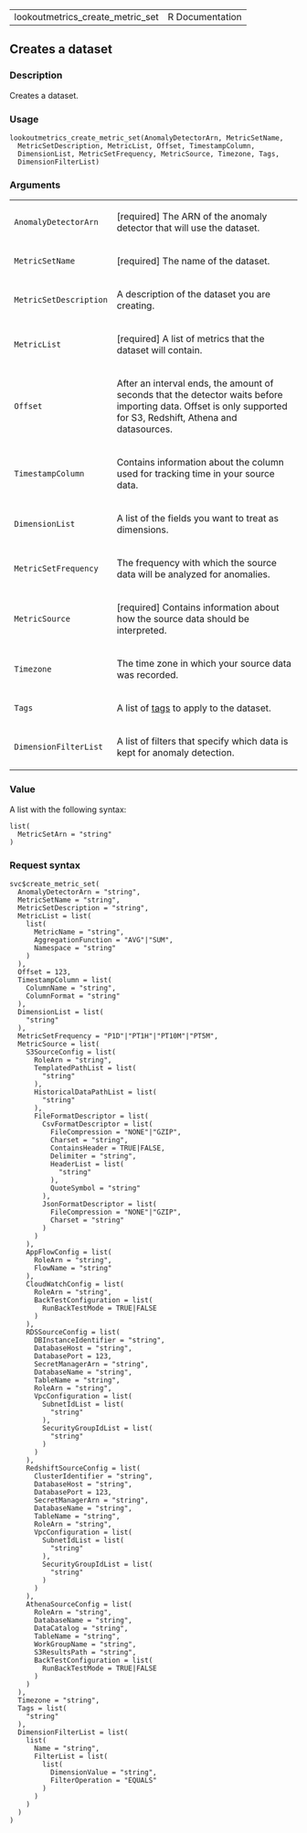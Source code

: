 <table style="width: 100%;">
<tbody>
<tr class="odd">
<td>lookoutmetrics_create_metric_set</td>
<td style="text-align: right;">R Documentation</td>
</tr>
</tbody>
</table>

## Creates a dataset

### Description

Creates a dataset.

### Usage

    lookoutmetrics_create_metric_set(AnomalyDetectorArn, MetricSetName,
      MetricSetDescription, MetricList, Offset, TimestampColumn,
      DimensionList, MetricSetFrequency, MetricSource, Timezone, Tags,
      DimensionFilterList)

### Arguments

<table>
<colgroup>
<col style="width: 35%" />
<col style="width: 65%" />
</colgroup>
<tbody>
<tr class="odd">
<td><code
id="lookoutmetrics_create_metric_set_:_AnomalyDetectorArn">AnomalyDetectorArn</code></td>
<td><p>[required] The ARN of the anomaly detector that will use the
dataset.</p></td>
</tr>
<tr class="even">
<td><code
id="lookoutmetrics_create_metric_set_:_MetricSetName">MetricSetName</code></td>
<td><p>[required] The name of the dataset.</p></td>
</tr>
<tr class="odd">
<td><code
id="lookoutmetrics_create_metric_set_:_MetricSetDescription">MetricSetDescription</code></td>
<td><p>A description of the dataset you are creating.</p></td>
</tr>
<tr class="even">
<td><code
id="lookoutmetrics_create_metric_set_:_MetricList">MetricList</code></td>
<td><p>[required] A list of metrics that the dataset will
contain.</p></td>
</tr>
<tr class="odd">
<td><code
id="lookoutmetrics_create_metric_set_:_Offset">Offset</code></td>
<td><p>After an interval ends, the amount of seconds that the detector
waits before importing data. Offset is only supported for S3, Redshift,
Athena and datasources.</p></td>
</tr>
<tr class="even">
<td><code
id="lookoutmetrics_create_metric_set_:_TimestampColumn">TimestampColumn</code></td>
<td><p>Contains information about the column used for tracking time in
your source data.</p></td>
</tr>
<tr class="odd">
<td><code
id="lookoutmetrics_create_metric_set_:_DimensionList">DimensionList</code></td>
<td><p>A list of the fields you want to treat as dimensions.</p></td>
</tr>
<tr class="even">
<td><code
id="lookoutmetrics_create_metric_set_:_MetricSetFrequency">MetricSetFrequency</code></td>
<td><p>The frequency with which the source data will be analyzed for
anomalies.</p></td>
</tr>
<tr class="odd">
<td><code
id="lookoutmetrics_create_metric_set_:_MetricSource">MetricSource</code></td>
<td><p>[required] Contains information about how the source data should
be interpreted.</p></td>
</tr>
<tr class="even">
<td><code
id="lookoutmetrics_create_metric_set_:_Timezone">Timezone</code></td>
<td><p>The time zone in which your source data was recorded.</p></td>
</tr>
<tr class="odd">
<td><code id="lookoutmetrics_create_metric_set_:_Tags">Tags</code></td>
<td><p>A list of <a
href="https://docs.aws.amazon.com/lookoutmetrics/latest/dev/detectors-tags.html">tags</a>
to apply to the dataset.</p></td>
</tr>
<tr class="even">
<td><code
id="lookoutmetrics_create_metric_set_:_DimensionFilterList">DimensionFilterList</code></td>
<td><p>A list of filters that specify which data is kept for anomaly
detection.</p></td>
</tr>
</tbody>
</table>

### Value

A list with the following syntax:

    list(
      MetricSetArn = "string"
    )

### Request syntax

    svc$create_metric_set(
      AnomalyDetectorArn = "string",
      MetricSetName = "string",
      MetricSetDescription = "string",
      MetricList = list(
        list(
          MetricName = "string",
          AggregationFunction = "AVG"|"SUM",
          Namespace = "string"
        )
      ),
      Offset = 123,
      TimestampColumn = list(
        ColumnName = "string",
        ColumnFormat = "string"
      ),
      DimensionList = list(
        "string"
      ),
      MetricSetFrequency = "P1D"|"PT1H"|"PT10M"|"PT5M",
      MetricSource = list(
        S3SourceConfig = list(
          RoleArn = "string",
          TemplatedPathList = list(
            "string"
          ),
          HistoricalDataPathList = list(
            "string"
          ),
          FileFormatDescriptor = list(
            CsvFormatDescriptor = list(
              FileCompression = "NONE"|"GZIP",
              Charset = "string",
              ContainsHeader = TRUE|FALSE,
              Delimiter = "string",
              HeaderList = list(
                "string"
              ),
              QuoteSymbol = "string"
            ),
            JsonFormatDescriptor = list(
              FileCompression = "NONE"|"GZIP",
              Charset = "string"
            )
          )
        ),
        AppFlowConfig = list(
          RoleArn = "string",
          FlowName = "string"
        ),
        CloudWatchConfig = list(
          RoleArn = "string",
          BackTestConfiguration = list(
            RunBackTestMode = TRUE|FALSE
          )
        ),
        RDSSourceConfig = list(
          DBInstanceIdentifier = "string",
          DatabaseHost = "string",
          DatabasePort = 123,
          SecretManagerArn = "string",
          DatabaseName = "string",
          TableName = "string",
          RoleArn = "string",
          VpcConfiguration = list(
            SubnetIdList = list(
              "string"
            ),
            SecurityGroupIdList = list(
              "string"
            )
          )
        ),
        RedshiftSourceConfig = list(
          ClusterIdentifier = "string",
          DatabaseHost = "string",
          DatabasePort = 123,
          SecretManagerArn = "string",
          DatabaseName = "string",
          TableName = "string",
          RoleArn = "string",
          VpcConfiguration = list(
            SubnetIdList = list(
              "string"
            ),
            SecurityGroupIdList = list(
              "string"
            )
          )
        ),
        AthenaSourceConfig = list(
          RoleArn = "string",
          DatabaseName = "string",
          DataCatalog = "string",
          TableName = "string",
          WorkGroupName = "string",
          S3ResultsPath = "string",
          BackTestConfiguration = list(
            RunBackTestMode = TRUE|FALSE
          )
        )
      ),
      Timezone = "string",
      Tags = list(
        "string"
      ),
      DimensionFilterList = list(
        list(
          Name = "string",
          FilterList = list(
            list(
              DimensionValue = "string",
              FilterOperation = "EQUALS"
            )
          )
        )
      )
    )
